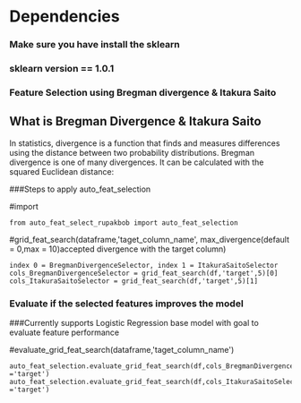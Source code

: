 

# Dependencies 
### Make sure you have install the sklearn  
### sklearn version == 1.0.1
### Feature Selection using Bregman divergence & Itakura Saito

## What is Bregman Divergence & Itakura Saito
In statistics, divergence is a function that finds and measures differences using
the distance between two probability distributions.
Bregman divergence is one of many divergences. It can be calculated with the squared Euclidean distance:

###Steps to apply auto_feat_selection

#import
```
from auto_feat_select_rupakbob import auto_feat_selection
```

#grid_feat_search(dataframe,'taget_column_name', max_divergence(default = 0,max = 10)accepted divergence with the target column) 
```
index 0 = BregmanDivergenceSelector, index 1 = ItakuraSaitoSelector
cols_BregmanDivergenceSelector = grid_feat_search(df,'target',5)[0]
cols_ItakuraSaitoSelector = grid_feat_search(df,'target',5)[1]
```

### Evaluate if the selected features improves the model

###Currently supports Logistic Regression base model with goal to evaluate feature performance

#evaluate_grid_feat_search(dataframe,'taget_column_name')
```
auto_feat_selection.evaluate_grid_feat_search(df,cols_BregmanDivergenceSelector,target ='target')
auto_feat_selection.evaluate_grid_feat_search(df,cols_ItakuraSaitoSelector,target ='target')

```
